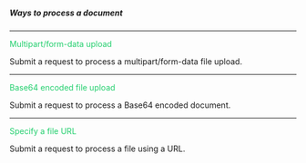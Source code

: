 <h5 className="h5-title">Ways to process a document</h5>

---
<p className="p-text"><span style="color: #22CF6D"> Multipart/form-data upload </span></p>

<p className="p-text">Submit a request to process a multipart/form-data file upload.</p>

---
<p className="p-text"><span style="color: #22CF6D"> Base64 encoded file upload </span></p>

<p className="p-text">Submit a request to process a Base64 encoded document.</p>

---
<p className="p-text"><span style="color: #22CF6D"> Specify a file URL </span></p>

<p className="p-text">Submit a request to process a file using a URL.</p>